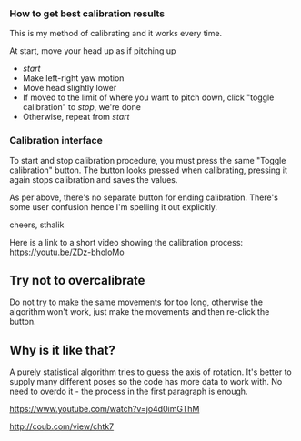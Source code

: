 ### How to get best calibration results

This is my method of calibrating and it works every time.

At start, move your head up as if pitching up

- *start*
- Make left-right yaw motion
- Move head slightly lower
- If moved to the limit of where you want to pitch down, click "toggle calibration" to *stop*, we're done
- Otherwise, repeat from *start*

### Calibration interface

To start and stop calibration procedure, you must press the same "Toggle calibration" button. The button looks pressed when calibrating, pressing it again stops calibration and saves the values.

As per above, there's no separate button for ending calibration. There's some user confusion hence I'm spelling it out explicitly.

cheers, sthalik

Here is a link to a short video showing the calibration process:
https://youtu.be/ZDz-bholoMo

## Try not to overcalibrate
Do not try to make the same movements for too long, otherwise the algorithm won't work, just make the movements and then re-click the button.

## Why is it like that?

A purely statistical algorithm tries to guess the axis of rotation. It's better to supply many different poses so the code has more data to work with. No need to overdo it - the process in the first paragraph is enough.

https://www.youtube.com/watch?v=jo4d0imGThM

http://coub.com/view/chtk7